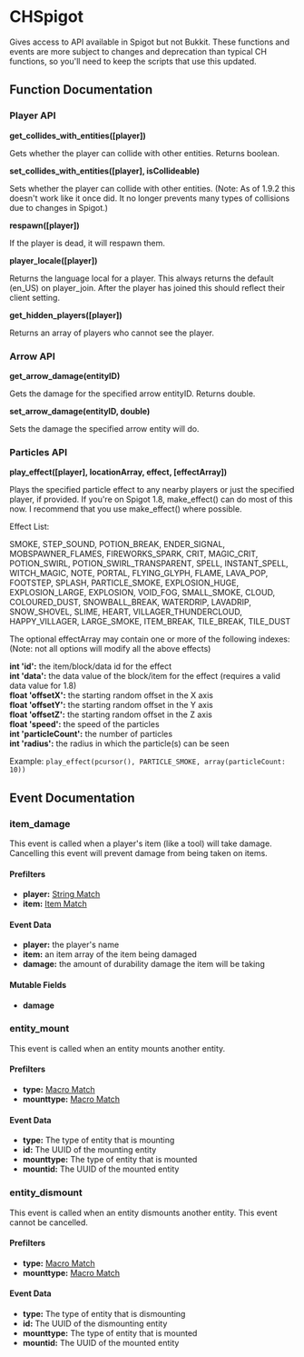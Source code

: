 # CHSpigot

Gives access to API available in Spigot but not Bukkit.
These functions and events are more subject to changes and deprecation than typical CH functions,
so you'll need to keep the scripts that use this updated.

## Function Documentation

### Player API

**get_collides_with_entities([player])**

Gets whether the player can collide with other entities. Returns boolean.

**set_collides_with_entities([player], isCollideable)**

Sets whether the player can collide with other entities. (Note: As of 1.9.2 this doesn't work like it once did. It no longer prevents many types of collisions due to changes in Spigot.)

**respawn([player])**

If the player is dead, it will respawn them.

**player_locale([player])**

Returns the language local for a player. This always returns the default (en_US) on player_join. After the player has joined this should reflect their client setting.

**get_hidden_players([player])**

Returns an array of players who cannot see the player.

### Arrow API

**get_arrow_damage(entityID)**

Gets the damage for the specified arrow entityID. Returns double.

**set_arrow_damage(entityID, double)**

Sets the damage the specified arrow entity will do.

### Particles API

**play_effect([player], locationArray, effect, [effectArray])**

Plays the specified particle effect to any nearby players or just the specified player, if provided. If you're on Spigot 1.8, make_effect() can do most of this now. I recommend that you use make_effect() where possible.

Effect List:

SMOKE, STEP_SOUND, POTION_BREAK, ENDER_SIGNAL, MOBSPAWNER_FLAMES, FIREWORKS_SPARK, CRIT, MAGIC_CRIT, POTION_SWIRL, POTION_SWIRL_TRANSPARENT, SPELL, INSTANT_SPELL, WITCH_MAGIC, NOTE, PORTAL, FLYING_GLYPH, FLAME, LAVA_POP, FOOTSTEP, SPLASH, PARTICLE_SMOKE, EXPLOSION_HUGE, EXPLOSION_LARGE, EXPLOSION, VOID_FOG, SMALL_SMOKE, CLOUD, COLOURED_DUST, SNOWBALL_BREAK, WATERDRIP, LAVADRIP, SNOW_SHOVEL, SLIME, HEART, VILLAGER_THUNDERCLOUD, HAPPY_VILLAGER, LARGE_SMOKE, ITEM_BREAK, TILE_BREAK, TILE_DUST

The optional effectArray may contain one or more of the following indexes:<br/>
(Note: not all options will modify all the above effects)

**int 'id':** the item/block/data id for the effect<br/>
**int 'data':** the data value of the block/item for the effect (requires a valid data value for 1.8)<br/>
**float 'offsetX':** the starting random offset in the X axis<br/>
**float 'offsetY':** the starting random offset in the Y axis<br/>
**float 'offsetZ':** the starting random offset in the Z axis<br/>
**float 'speed':** the speed of the particles<br/>
**int 'particleCount':** the number of particles<br/>
**int 'radius':** the radius in which the particle(s) can be seen

Example:
```play_effect(pcursor(), PARTICLE_SMOKE, array(particleCount: 10))```

## Event Documentation

### item_damage

This event is called when a player's item (like a tool) will take damage. Cancelling this event will prevent damage from being taken on items.

#### Prefilters

* **player:** [String Match][1]
* **item:** [Item Match][2]

#### Event Data

* **player:** the player's name
* **item:** an item array of the item being damaged
* **damage:** the amount of durability damage the item will be taking

#### Mutable Fields

* **damage**

### entity_mount

This event is called when an entity mounts another entity.

#### Prefilters

* **type:** [Macro Match][3]
* **mounttype:** [Macro Match][3]

#### Event Data

* **type:** The type of entity that is mounting
* **id:** The UUID of the mounting entity
* **mounttype:** The type of entity that is mounted
* **mountid:** The UUID of the mounted entity

### entity_dismount

This event is called when an entity dismounts another entity. This event cannot be cancelled.

#### Prefilters

* **type:** [Macro Match][3]
* **mounttype:** [Macro Match][3]

#### Event Data

* **type:** The type of entity that is dismounting
* **id:** The UUID of the dismounting entity
* **mounttype:** The type of entity that is mounted
* **mountid:** The UUID of the mounted entity


[1]: http://wiki.sk89q.com/wiki/CommandHelper/Events/Prefilters#String_Match
[2]: http://wiki.sk89q.com/wiki/CommandHelper/Events/Prefilters#Item_Match
[3]: http://wiki.sk89q.com/wiki/CommandHelper/Events/Prefilters#Macro_Match
